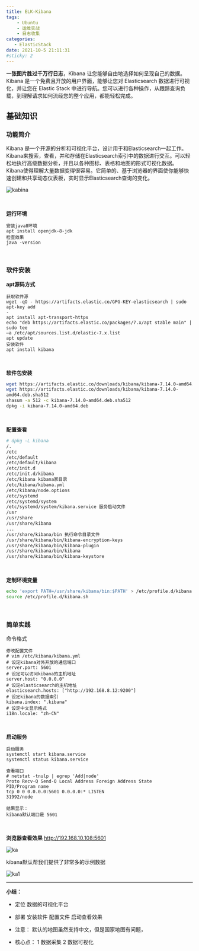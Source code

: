 ```yaml
---
title: ELK-Kibana
tags: 
    - Ubuntu
    - 运维实战
    - 日志收集
categories: 
   - ElasticStack
date: 2021-10-5 21:11:31
#sticky: 2
---
```


**一张图片胜过千万行日志**，Kibana 让您能够自由地选择如何呈现自己的数据。Kibana 是一个免费且开放的用户界面，能够让您对 Elasticsearch 数据进行可视化，并让您在 Elastic Stack 中进行导航。您可以进行各种操作，从跟踪查询负载，到理解请求如何流经您的整个应用，都能轻松完成。


<!-- more -->

## 基础知识

### 功能简介

Kibana 是一个开源的分析和可视化平台，设计用于和Elasticsearch一起工作。Kibana来搜索，查看，并和存储在Elasticsearch索引中的数据进行交互。可以轻松地执行高级数据分析，并且以各种图标、表格和地图的形式可视化数据。Kibana使得理解大量数据变得很容易。它简单的、基于浏览器的界面使你能够快速创建和共享动态仪表板，实时显示Elasticsearch查询的变化。

![kabina](https://xin997.oss-cn-beijing.aliyuncs.com/xinblogs/webimg-Linux/elks/kabina.jpg)

<br>

**运行环境**

```
安装java8环境
apt install openjdk-8-jdk
检查效果
java -version
```

<br>



### **软件安装**

**apt源码方式**

```shell
获取软件源
wget -qO - https://artifacts.elastic.co/GPG-KEY-elasticsearch | sudo apt-key add
-
apt install apt-transport-https
echo "deb https://artifacts.elastic.co/packages/7.x/apt stable main" | sudo tee
–a /etc/apt/sources.list.d/elastic-7.x.list
apt update
安装软件
apt install kibana
```

<br>

**软件包安装**

```sh
wget https://artifacts.elastic.co/downloads/kibana/kibana-7.14.0-amd64.deb
wget https://artifacts.elastic.co/downloads/kibana/kibana-7.14.0-
amd64.deb.sha512
shasum -a 512 -c kibana-7.14.0-amd64.deb.sha512
dpkg -i kibana-7.14.0-amd64.deb
```

<br>

**配置查看**

```bash
# dpkg -L kibana
/.
/etc
/etc/default
/etc/default/kibana
/etc/init.d
/etc/init.d/kibana
/etc/kibana kibana家目录
/etc/kibana/kibana.yml
/etc/kibana/node.options
/etc/systemd
/etc/systemd/system
/etc/systemd/system/kibana.service 服务启动文件
/usr
/usr/share
/usr/share/kibana
...
/usr/share/kibana/bin 执行命令目录文件
/usr/share/kibana/bin/kibana-encryption-keys
/usr/share/kibana/bin/kibana-plugin
/usr/share/kibana/bin/kibana
/usr/share/kibana/bin/kibana-keystore
```



<br>

**定制环境变量**

```sh
echo 'export PATH=/usr/share/kibana/bin:$PATH' > /etc/profile.d/kibana.sh
source /etc/profile.d/kibana.sh
```

<br>

### 简单实践

命令格式

```basic
修改配置文件
# vim /etc/kibana/kibana.yml
# 设定kibana对外开放的通信端口
server.port: 5601
# 设定可以访问kibana的主机地址
server.host: "0.0.0.0"
# 设定elasticsearch的主机地址
elasticsearch.hosts: ["http://192.168.8.12:9200"]
# 设定kibana的数据索引
kibana.index: ".kibana"
# 设定中文显示格式
i18n.locale: "zh-CN"
```



<br>



**启动服务**

```basic
启动服务
systemctl start kibana.service
systemctl status kibana.service

查看端口
# netstat -tnulp | egrep 'Add|node'
Proto Recv-Q Send-Q Local Address Foreign Address State
PID/Program name
tcp 0 0 0.0.0.0:5601 0.0.0.0:* LISTEN
31992/node

结果显示：
kibana默认端口是 5601
```

<br>

**浏览器查看效果** http://192.168.10.108:5601



![ka](https://xin997.oss-cn-beijing.aliyuncs.com/xinblogs/webimg-Linux/elks/ka.jpg)



kibana默认帮我们提供了非常多的示例数据

![ka1](https://xin997.oss-cn-beijing.aliyuncs.com/xinblogs/webimg-Linux/elks/ka1.jpg)



---

**小结：**

- 定位
  	数据的可视化平台
  
- 部署
  	安装软件
  	配置文件
  	启动查看效果
  
- 注意：
  	默认的地图虽然支持中文，但是国家地图有问题，
  
- 核心点：
  	1 数据采集
  	2 数据可视化
  
  
